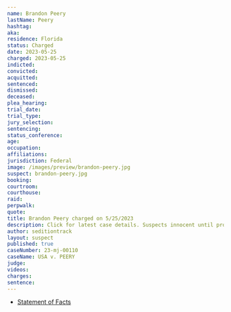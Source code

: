```yaml
---
name: Brandon Peery
lastName: Peery
hashtag:
aka:
residence: Florida
status: Charged
date: 2023-05-25
charged: 2023-05-25
indicted:
convicted:
acquitted:
sentenced:
dismissed:
deceased:
plea_hearing:
trial_date:
trial_type:
jury_selection:
sentencing:
status_conference:
age:
occupation:
affiliations:
jurisdiction: Federal
image: /images/preview/brandon-peery.jpg
suspect: brandon-peery.jpg
booking:
courtroom:
courthouse:
raid:
perpwalk:
quote:
title: Brandon Peery charged on 5/25/2023
description: Click for latest case details. Suspects innocent until proven guilty.
author: seditiontrack
layout: suspect
published: true
caseNumber: 23-mj-00110
caseName: USA v. PEERY
judge:
videos:
charges:
sentence:
---
```


- [Statement of Facts](https://storage.courtlistener.com/recap/gov.uscourts.dcd.255804/gov.uscourts.dcd.255804.1.1.pdf)
